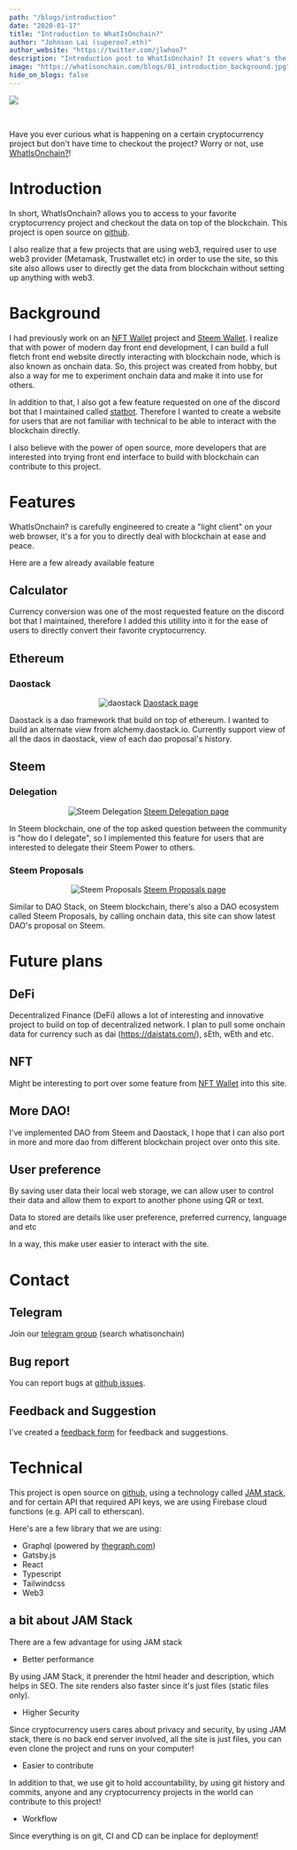```yaml
---
path: "/blogs/introduction"
date: "2020-01-17"
title: "Introduction to WhatIsOnchain?"
author: "Johnson Lai (superoo7.eth)"
author_website: "https://twitter.com/jlwhoo7"
description: "Introduction post to WhatIsOnchain? It covers what's the purpose, background, features and technical of this site."
image: "https://whatisonchain.com/blogs/01_introduction_background.jpg"
hide_on_blogs: false
---
```


![](/blogs/01_introduction_background.jpg)

<br />

Have you ever curious what is happening on a certain cryptocurrency project but don't have time to checkout the project? Worry or not, use [WhatIsOnchain?](https://whatisonchain.com)!

# Introduction

In short, WhatIsOnchain? allows you to access to your favorite cryptocurrency project and checkout the data on top of the blockchain. This project is open source on [github](https://github.com/whatisonchain/whatisonchain).

I also realize that a few projects that are using web3, required user to use web3 provider (Metamask, Trustwallet etc) in order to use the site, so this site also allows user to directly get the data from blockchain without setting up anything with web3.

# Background

I had previously work on an [NFT Wallet](https://nft-manager.netlify.com/) project and [Steem Wallet](https://swallet.netlify.com/). I realize that with power of modern day front end development, I can build a full fletch front end website directly interacting with blockchain node, which is also known as onchain data. So, this project was created from hobby, but also a way for me to experiment onchain data and make it into use for others.

In addition to that, I also got a few feature requested on one of the discord bot that I maintained called [statbot](https://github.com/superoo7/statbot2). Therefore I wanted to create a website for users that are not familiar with technical to be able to interact with the blockchain directly.

I also believe with the power of open source, more developers that are interested into trying front end interface to build with blockchain can contribute to this project.

# Features

WhatIsOnchain? is carefully engineered to create a "light client" on your web browser, it's a for you to directly deal with blockchain at ease and peace.

Here are a few already available feature

## Calculator

Currency conversion was one of the most requested feature on the discord bot that I maintained, therefore I added this utillity into it for the ease of users to directly convert their favorite cryptocurrency.

## Ethereum

### Daostack

<div align="center">

![daostack](/blogs/01_daostack.png)
[Daostack page](/coins/ethereum/daostack)

</div>

Daostack is a dao framework that build on top of ethereum. I wanted to build an alternate view from alchemy.daostack.io. Currently support view of all the daos in daostack, view of each dao proposal's history.

## Steem

### Delegation

<div align="center">

![Steem Delegation](/blogs/01_steem_delegation.png)
[Steem Delegation page](/coins/steem/delegation)

</div>

In Steem blockchain, one of the top asked question between the community is "how do I delegate", so I implemented this feature for users that are interested to delegate their Steem Power to others.

### Steem Proposals

<div align="center">

![Steem Proposals](/blogs/01_steem_proposals.png)
[Steem Proposals page](/coins/steem/proposals)

</div>

Similar to DAO Stack, on Steem blockchain, there's also a DAO ecosystem called Steem Proposals, by calling onchain data, this site can show latest DAO's proposal on Steem.

# Future plans

## DeFi

Decentralized Finance (DeFi) allows a lot of interesting and innovative project to build on top of decentralized network. I plan to pull some onchain data for currency such as dai (https://daistats.com/), sEth, wEth and etc.

## NFT

Might be interesting to port over some feature from [NFT Wallet](https://nft-manager.netlify.com/) into this site.

## More DAO!

I've implemented DAO from Steem and Daostack, I hope that I can also port in more and more dao from different blockchain project over onto this site.

## User preference

By saving user data their local web storage, we can allow user to control their data and allow them to export to another phone using QR or text.

Data to stored are details like user preference, preferred currency, language and etc

In a way, this make user easier to interact with the site.

# Contact

## Telegram

Join our [telegram group](https://t.me/whatisonchain) (search whatisonchain)

## Bug report

You can report bugs at [github issues](https://github.com/whatisonchain/whatisonchain/issues).

## Feedback and Suggestion

I've created a [feedback form](https://forms.gle/3oiboPZJ7ff6R7oX6) for feedback and suggestions.

# Technical

This project is open source on [github](https://github.com/whatisonchain/whatisonchain), using a technology called [JAM stack](https://jamstack.org/), and for certain API that required API keys, we are using Firebase cloud functions (e.g. API call to etherscan).

Here's are a few library that we are using:

- Graphql (powered by [thegraph.com](https://thegraph.com))
- Gatsby.js
- React
- Typescript
- Tailwindcss
- Web3

## a bit about JAM Stack

There are a few advantage for using JAM stack

- Better performance

By using JAM Stack, it prerender the html header and description, which helps in SEO. The site renders also faster since it's just files (static files only).

- Higher Security

Since cryptocurrency users cares about privacy and security, by using JAM stack, there is no back end server involved, all the site is just files, you can even clone the project and runs on your computer!

- Easier to contribute

In addition to that, we use git to hold accountability, by using git history and commits, anyone and any cryptocurrency projects in the world can contribute to this project!

- Workflow

Since everything is on git, CI and CD can be inplace for deployment!
